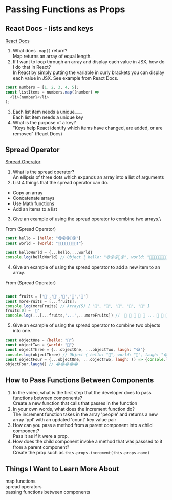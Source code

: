 # Passing Functions as Props

## React Docs - lists and keys

[React Docs](https://reactjs.org/docs/lists-and-keys.html)

1. What does `.map()` return?\
Map returns an array of equal length.
2. If I want to loop through an array and display each value in JSX, how do I do that in React?\
In React by simply putting the variable in curly brackets you can display each value in JSX. See example from React Docs.

  ```js
  const numbers = [1, 2, 3, 4, 5];
  const listItems = numbers.map((number) => 
    <li>{number}</li>
  );
  ```

3. Each list item needs a unique___.\
Each list item needs a unique key
4. What is the purpose of a key?\
"Keys help React identify which items have changed, are added, or are removed" (React Docs)

## Spread Operator

[Spread Operator](https://medium.com/coding-at-dawn/how-to-use-the-spread-operator-in-javascript-b9e4a8b)

1. What is the spread operator?\
An ellipsis of three dots which expands an array into a list of arguments
2. List 4 things that the spread operator can do.

- Copy an array
- Concatenate arrays
- Use Math functions
- Add an items to a list

3. Give an example of using the spread operator to combine two arrays.\

From (Spread Operator)

```js
const hello = {hello: "😋😛😜🤪😝"}
const world = {world: "🙂🙃😉😊😇🥰😍🤩!"}

const helloWorld = {...hello,...world}
console.log(helloWorld) // Object { hello: "😋😛😜🤪😝", world: "🙂🙃😉😊😇🥰😍🤩!" }
```

4. Give an example of using the spread operator to add a new item to an array.

From (Spread Operator)

```js

const fruits = ['🍏','🍊','🍌','🍉','🍍']
const moreFruits = [...fruits];
console.log(moreFruits) // Array(5) [ "🍏", "🍊", "🍌", "🍉", "🍍" ]
fruits[0] = '🍑'
console.log(...[...fruits,'...',...moreFruits]) //  🍑 🍊 🍌 🍉 🍍 ... 🍏 🍊 🍌 🍉 🍍
```

5. Give an example of using the spread operator to combine two objects into one.

```js
const objectOne = {hello: "🤪"}
const objectTwo = {world: "🐻"}
const objectThree = {...objectOne, ...objectTwo, laugh: "😂"}
console.log(objectThree) // Object { hello: "🤪", world: "🐻", laugh: "😂" }
const objectFour = {...objectOne, ...objectTwo, laugh: () => {console.log("😂".repeat(5))}}
objectFour.laugh() // 😂😂😂😂😂
```

## How to Pass Functions Between Components

1. In the video, what is the first step that the developer does to pass functions between components?\
Create a new function that calls that passes in the function
2. In your own words, what does the increment function do?\
The increment function takes in the array 'people' and returns a new array 'ppl' with an updated 'count' key value pair
3. How can you pass a method from a parent component into a child component?\
Pass it as if it were a prop.
4. How does the child component invoke a method that was passsed to it from a parent component?\
Create the prop such as `this.props.increment(this.props.name)`

## Things I Want to Learn More About

map functions\
spread operators\
passing functions between components